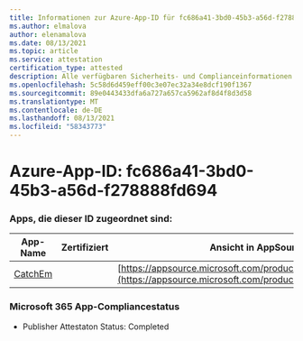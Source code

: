 ```yaml
---
title: Informationen zur Azure-App-ID für fc686a41-3bd0-45b3-a56d-f278888fd694
ms.author: elmalova
author: elenamalova
ms.date: 08/13/2021
ms.topic: article
ms.service: attestation
certification_type: attested
description: Alle verfügbaren Sicherheits- und Complianceinformationen für fc686a41-3bd0-45b3-a56d-f278888fd694.
ms.openlocfilehash: 5c58d6d459eff00c3e07ec32a34e8dcf190f1367
ms.sourcegitcommit: 89e0443433dfa6a727a657ca5962af8d4f8d3d58
ms.translationtype: MT
ms.contentlocale: de-DE
ms.lasthandoff: 08/13/2021
ms.locfileid: "58343773"
---
```

# <a name="azure-app-id-fc686a41-3bd0-45b3-a56d-f278888fd694"></a>Azure-App-ID: fc686a41-3bd0-45b3-a56d-f278888fd694


### <a name="apps-associated-with-this-id"></a>Apps, die dieser ID zugeordnet sind:
| **App-Name** | **Zertifiziert** | **Ansicht in AppSource** |
|--------------|---------------|-----------------------|
| [CatchEm](https://docs.microsoft.com/microsoft-365-app-certification/forward/WA200002639) |  | [https://appsource.microsoft.com/product/office/WA200002639](https://appsource.microsoft.com/product/office/WA200002639) |

### <a name="microsoft-365-app-compliance-status"></a>Microsoft 365 App-Compliancestatus
- Publisher Attestaton Status: Completed
